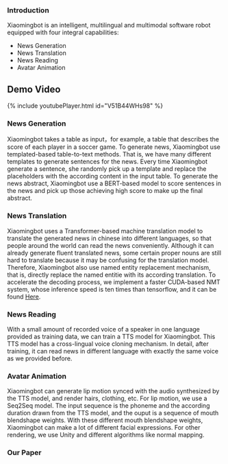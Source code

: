 ### Introduction

Xiaomingbot is an intelligent, multilingual and multimodal software robot equipped with four integral capabilities: 

- News Generation
- News Translation
- News Reading 
- Avatar Animation

## Demo Video

{% include youtubePlayer.html id="V51B44WHs98" %}

### News Generation

Xiaomingbot takes a table as input，for example, a table that describes the score of each player in a soccer game.
To generate news, Xiaomingbot use templated-based table-to-text methods.
That is, we have many different templates to generate sentences for the news.
Every time Xiaomingbot generate a sentence, she randomly pick up a template and replace the placeholders with the according content in the input table.
To generate the news abstract, Xiaomingbot use a BERT-based model to score sentences in the news and pick up those achieving high score to make up the final abstract.

### News Translation

Xiaomingbot uses a Transformer-based machine translation model to translate the generated news in chinese into different languages, so that people around the world can read the news conveniently.
Although it can already generate fluent translated news, some certain proper nouns are still hard to translate because it may be confusing for the translation model.
Therefore, Xiaomingbot also use named entity replacement mechanism, that is, directly replace the named entitie with its according translation.
To accelerate the decoding process, we implement a faster CUDA-based NMT system, whose inference speed is ten times than tensorflow, and it can be found [Here](https://github.com/bytedance/byseqlib).

### News Reading

With a small amount of recorded voice of a speaker in one language provided as training data, we can train a TTS model for Xiaomingbot.
This TTS model has a cross-lingual voice cloning mechanism.
In detail, after training, it can read news in different language with exactly the same voice as we provided before.

### Avatar Animation

Xiaomingbot can generate lip motion synced with the audio synthesized by the TTS model, and render hairs, clothing, etc.
For lip motion, we use a Seq2Seq model.
The input sequence is the phoneme and the according duration drawn from the TTS model, and the ouput is a sequence of mouth blendshape weights.
With these different mouth blendshape weights, Xiaomingbot can make a lot of different facial expressions.
For other rendering, we use Unity and different algorithms like normal mapping.

### Our Paper

